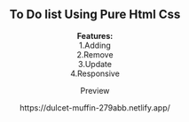 <center>
<h2>To Do list Using Pure Html Css</h2>
<p>
<strong>Features:</strong><br>
1.Adding<br>
2.Remove<br>
3.Update<br>
4.Responsive<br></p>
<a href="https://dulcet-muffin-279abb.netlify.app/" style="text-decoration: none;">Preview<a> <p>https://dulcet-muffin-279abb.netlify.app/<p>
</center>
